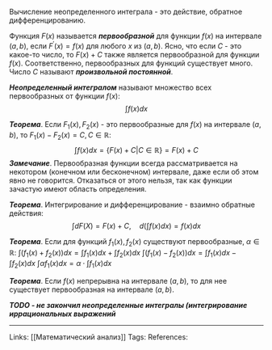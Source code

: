 Вычисление неопределенного интеграла - это действие, обратное дифференцированию. 

Функция $F(x)$ называется ***первообразной*** для функции $f(x)$ на интервале $(a,b)$, если $F^{'}(x)=f(x)$ для любого $x$ из $(a,b)$. Ясно, что если $C$ - это какое-то число, то $F(x)+C$ также является первообразной для функции $f(x)$. 
Соответственно, первообразных для функций существует много. Число $C$ называют ***произвольной постоянной***. 

***Неопределенный интегралом*** называют множество всех первообразных от функции $f(x)$:
$$\int f(x)dx$$

***Теорема***. Если $F_1(x), F_2(x)$ - это первообразные для $f(x)$ на интервале $(a,b)$, то $F_1(x)-F_2(x)=C, C \in \mathbb{R}$:
$$\int f(x) dx = \{F(x)+C | C \in \mathbb{R}\}=F(x)+C$$
***Замечание***. Первообразная функции всегда рассматривается на некотором (конечном или бесконечном) интервале, даже если об этом явно не говорится. Отказаться от этого нельзя, так как функции зачастую имеют область определения. 

***Теорема***. Интегрирование и дифференцирование - взаимно обратные действия: 
$$\int dF(X)=F(x)+C, \quad d(\int f(x) dx)=f(x)dx$$

***Теорема***. Если для функций $f_1(x), f_2(x)$ существуют первообразные, $\alpha \in \mathbb{R}$:
$\int (f_1(x)+f_2(x))dx=\int f_1(x)dx + \int f_2(x)dx$
$\int (f_1(x)-f_2(x))dx=\int f_1(x)dx - \int f_2(x)dx$
$\int \alpha  f_1(x)dx= \alpha \cdot \int f_1(x)dx$

***Теорема***. Если $f(x)$ непрерывна на интервале $(a,b)$, то для нее существует первообразная на интервале $(a,b)$. 

***TODO - не закончил неопределенные интегралы (интегрирование иррациональных выражений***

___
Links: [[Математический анализ]] 
Tags:
References: